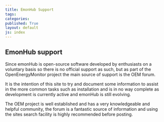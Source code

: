 ```yaml
---
title: EmonHub Support
tags: 
categories: 
published: True
layout: default
js: index
---
```


EmonHub support
---------------------

Since emonHub is open-source software developed by enthusiasts on a voluntary basis so there is no official support as such, but as part of the OpenEnergyMonitor project the main source of support is the OEM forum.

It is the intention of this site to try and document some information to assist in the more common tasks such as installation and is in no way complete as development is currently active and emonHub is still evolving.

The OEM project is well established and has a very knowledgeable and helpful community, the forum is a fantastic source of information and using the sites search facility is highly recommended before posting.  
